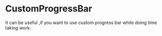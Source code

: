 # CustomProgressBar
It can be useful ,if you want to use custom progress bar while doing time taking work.
